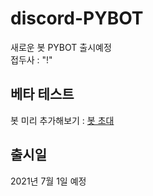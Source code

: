 # discord-PYBOT
새로운 봇 PYBOT 출시예정  
접두사 : "!"

## 베타 테스트
봇 미리 추가해보기 : [봇 초대](https://discord.com/oauth2/authorize?client_id=854753270803595283&scope=bot)

## 출시일
2021년 7월 1일 예정
